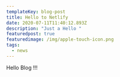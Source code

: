 ```yaml
---
templateKey: blog-post
title: Hello to Netlify
date: 2020-07-11T11:40:12.893Z
description: "Just a Hello "
featuredpost: true
featuredimage: /img/apple-touch-icon.png
tags:
  - news
---
```

Hello Blog !!!